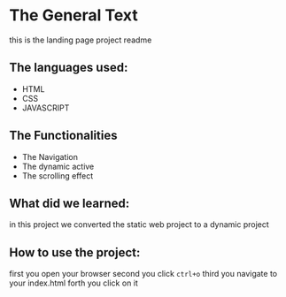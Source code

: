 # The General Text
this is the landing page project readme
## The languages used:
- HTML 
- CSS
- JAVASCRIPT
## The Functionalities
- The Navigation
- The dynamic active
- The scrolling effect
## What did we learned:
in this project we converted the static web project to a dynamic project
## How to use the project:
first you open your browser
second you click `ctrl+o`
third you navigate to your index.html
forth you click on it
